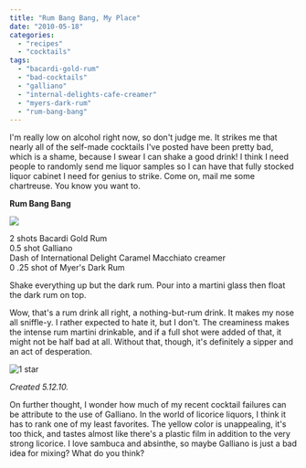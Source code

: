 ```yaml
---
title: "Rum Bang Bang, My Place"
date: "2010-05-18"
categories:
  - "recipes"
  - "cocktails"
tags:
  - "bacardi-gold-rum"
  - "bad-cocktails"
  - "galliano"
  - "internal-delights-cafe-creamer"
  - "myers-dark-rum"
  - "rum-bang-bang"
---
```


I'm really low on alcohol right now, so don't judge me. It strikes me that nearly all of the self-made cocktails I've posted have been pretty bad, which is a shame, because I swear I can shake a good drink! I think I need people to randomly send me liquor samples so I can have that fully stocked liquor cabinet I need for genius to strike. Come on, mail me some chartreuse. You know you want to.

**Rum Bang Bang**

![](http://www.thegourmez.com/2024/07/rumbangbang.jpg)

2 shots Bacardi Gold Rum\
0.5 shot Galliano\
Dash of International Delight Caramel Macchiato creamer\
0 .25 shot of Myer's Dark Rum

Shake everything up but the dark rum. Pour into a martini glass then float the dark rum on top.

Wow, that's a rum drink all right, a nothing-but-rum drink. It makes my nose all sniffle-y. I rather expected to hate it, but I don't. The creaminess makes the intense rum martini drinkable, and if a full shot were added of that, it might not be half bad at all. Without that, though, it's definitely a sipper and an act of desperation.




<div class="caption">

![1 star](http://s3.amazonaws.com/thegourmez-wpmedia/2009/04/rating_olive1.gif "rating_olive1")</div>


_Created 5.12.10._

On further thought, I wonder how much of my recent cocktail failures can be attribute to the use of Galliano. In the world of licorice liquors, I think it has to rank one of my least favorites. The yellow color is unappealing, it's too thick, and tastes almost like there's a plastic film in addition to the very strong licorice. I love sambuca and absinthe, so maybe Galliano is just a bad idea for mixing? What do you think?
